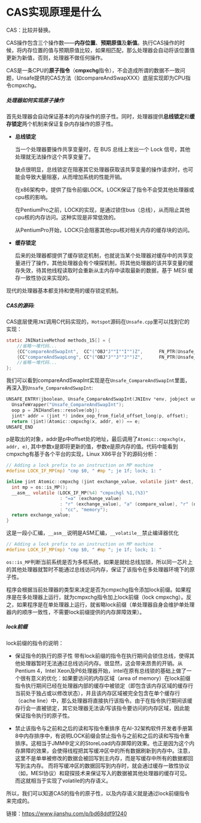 # CAS实现原理是什么

CAS：比较并替换。

CAS操作包含三个操作数——**内存位置**、**预期原值**及**新值**。执行CAS操作的时候，将内存位置的值与预期原值比较，如果相匹配，那么处理器会自动将该位置值更新为新值，否则，处理器不做任何操作。

CAS是一条CPU的**原子指令**（**cmpxchg**指令），不会造成所谓的数据不一致问题，Unsafe提供的CAS方法（如compareAndSwapXXX）底层实现即为CPU指令cmpxchg。

##### 处理器如何实现原子操作

首先处理器会自动保证基本的内存操作的原子性。同时，处理器提供**总线锁定**和**缓存锁定**两个机制来保证复杂内存操作的原子性。

- **总线锁定**

  当一个处理器要操作共享变量时，在 BUS 总线上发出一个 Lock 信号，其他处理就无法操作这个共享变量了。

  缺点很明显，总线锁定在阻塞其它处理器获取该共享变量的操作请求时，也可能会导致大量阻塞，从而增加系统的性能开销。
  
  在x86架构中，提供了指令前缀LOCK。LOCK保证了指令不会受其他处理器或cpu核的影响。
  
  在PentiumPro之前，LOCK的实现，是通过锁住bus（总线），从而阻止其他cpu核的内存访问。这种实现是非常低效的。
  
  从PentiumPro开始，LOCK只会阻塞其他cpu核对相关内存的缓存块的访问。
  
- **缓存锁定**

  后来的处理器都提供了缓存锁定机制，也就说当某个处理器对缓存中的共享变量进行了操作，其他处理器会有个嗅探机制，将其他处理器的该共享变量的缓存失效，待其他线程读取时会重新从主内存中读取最新的数据，基于 MESI 缓存一致性协议来实现的。

现代的处理器基本都支持和使用的缓存锁定机制。



##### CAS的源码:

CAS底层使用`JNI`调用C代码实现的，`Hotspot`源码在`Unsafe.cpp`里可以找到它的实现：

```c
static JNINativeMethod methods_15[] = {
    //省略一堆代码...
    {CC"compareAndSwapInt",  CC"("OBJ"J""I""I"")Z",      FN_PTR(Unsafe_CompareAndSwapInt)},
    {CC"compareAndSwapLong", CC"("OBJ"J""J""J"")Z",      FN_PTR(Unsafe_CompareAndSwapLong)},
    //省略一堆代码...
};
```

我们可以看到compareAndSwapInt实现是在`Unsafe_CompareAndSwapInt`里面，再深入到`Unsafe_CompareAndSwapInt`:

```c
UNSAFE_ENTRY(jboolean, Unsafe_CompareAndSwapInt(JNIEnv *env, jobject unsafe, jobject obj, jlong offset, jint e, jint x))
  UnsafeWrapper("Unsafe_CompareAndSwapInt");
  oop p = JNIHandles::resolve(obj);
  jint* addr = (jint *) index_oop_from_field_offset_long(p, offset);
  return (jint)(Atomic::cmpxchg(x, addr, e)) == e;
UNSAFE_END
```

p是取出的对象，addr是p中offset处的地址，最后调用了`Atomic::cmpxchg(x, addr, e)`, 其中参数x是即将更新的值，参数e是原内存的值。代码中能看到cmpxchg有基于各个平台的实现，Linux X86平台下的源码分析：

```c
// Adding a lock prefix to an instruction on MP machine
#define LOCK_IF_MP(mp) "cmp $0, " #mp "; je 1f; lock; 1: "

inline jint Atomic::cmpxchg (jint exchange_value, volatile jint* dest, jint compare_value) {
  int mp = os::is_MP();
  __asm__ volatile (LOCK_IF_MP(%4) "cmpxchgl %1,(%3)"
                    : "=a" (exchange_value)
                    : "r" (exchange_value), "a" (compare_value), "r" (dest), "r" (mp)
                    : "cc", "memory");
  return exchange_value;
}
```

这是一段小汇编，`__asm__`说明是ASM汇编，`__volatile__`禁止编译器优化

```c
// Adding a lock prefix to an instruction on MP machine
#define LOCK_IF_MP(mp) "cmp $0, " #mp "; je 1f; lock; 1: "
```

`os::is_MP`判断当前系统是否为多核系统，如果是就给总线加锁，所以同一芯片上的其他处理器就暂时不能通过总线访问内存，保证了该指令在多处理器环境下的原子性。



程序会根据当前处理器的类型来决定是否为cmpxchg指令添加lock前缀。如果程序是在多处理器上运行，就为cmpxchg指令加上lock前缀（lock cmpxchg）。反之，如果程序是在单处理器上运行，就省略lock前缀（单处理器自身会维护单处理器内的顺序一致性，不需要lock前缀提供的内存屏障效果）。

##### lock前缀

lock前缀的指令的说明：

- 保证指令的执行的原子性
  带有lock前缀的指令在执行期间会锁住总线，使得其他处理器暂时无法通过总线访问内存。很显然，这会带来昂贵的开销。从Pentium 4，Intel Xeon及P6处理器开始，intel在原有总线锁的基础上做了一个很有意义的优化：如果要访问的内存区域（area of memory）在lock前缀指令执行期间已经在处理器内部的缓存中被锁定（即包含该内存区域的缓存行当前处于独占或以修改状态），并且该内存区域被完全包含在单个缓存行（cache line）中，那么处理器将直接执行该指令。由于在指令执行期间该缓存行会一直被锁定，其它处理器无法读/写该指令要访问的内存区域，因此能保证指令执行的原子性。

- 禁止该指令与之前和之后的读和写指令重排序
  在AI-32架构软件开发者手册第8中内存排序中，有说明LOCK前缀会禁止指令与之前和之后的读和写指令重排序。这相当于JMM中定义的StoreLoad内存屏障的效果。也正是因为这个内存屏障的效果，会使得线程把其写缓冲区中的所有数据刷新到内存中。注意，这里不是单单被修改的数据会被回写到主内存，而是写缓存中所有的数据都回写到主内存。
  而将写缓冲区的数据回写到内存时，就会通过缓存一致性协议（如，MESI协议）和窥探技术来保证写入的数据被其他处理器的缓存可见。
  而这就相当于实现了volatile的内存语义。

所以，我们可以知道CAS的指令的原子性，以及内存语义就是通过lock前缀指令来完成的。





链接：https://www.jianshu.com/p/bd68ddf91240

